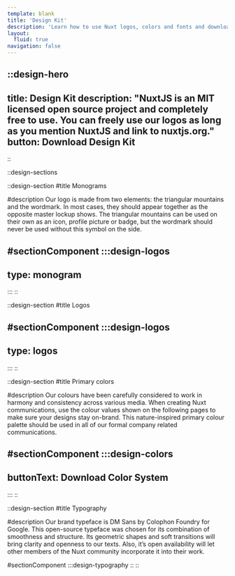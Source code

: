 ```yaml
---
template: blank
title: 'Design Kit'
description: 'Learn how to use Nuxt logos, colors and fonts and download the design kit.'
layout:
  fluid: true
navigation: false
---
```

::design-hero
---
title: Design Kit
description: "NuxtJS is an MIT licensed open source project and completely free to use.
You can freely use our logos as long as you mention NuxtJS and link to nuxtjs.org."
button: Download Design Kit
---
::

::design-sections

::design-section
#title
Monograms

#description
Our logo is made from two elements: the triangular mountains and the wordmark. In most cases, they should appear together as the opposite master lockup shows. The triangular mountains can be used on their own as an icon, profile picture or badge, but the wordmark should never be used without this symbol on the side.

#sectionComponent
  :::design-logos
  ---
  type: monogram
  ---
  :::
::

::design-section
#title
Logos

#sectionComponent
  :::design-logos
  ---
  type: logos
  ---
  :::
::

::design-section
#title
Primary colors

#description
Our colours have been carefully considered to work in harmony and consistency across various media. When creating Nuxt communications, use the colour values shown on the following pages to make sure your designs stay on-brand. This nature-inspired primary colour palette should be used in all of our formal company related communications.

#sectionComponent
  :::design-colors
  ---
  buttonText: Download Color System
  ---
  :::
::

::design-section
#title
Typography

#description
Our brand typeface is DM Sans by Colophon Foundry for Google. This open-source typeface was chosen for its
combination of smoothness and structure. Its geometric shapes and soft transitions will bring clarity and openness
to our texts. Also, it’s open availability will let other members of the Nuxt community incorporate it into
their work.

#sectionComponent
  :::design-typography
::
::

